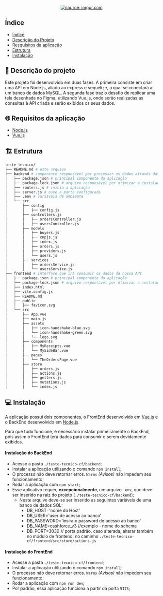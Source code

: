 <p align="center"><a href="https://imgur.com/mV8Bhni"><img src="https://i.imgur.com/mV8Bhni.png" title="source: imgur.com" /></a></p>

## Índice

- [Índice](#índice)
- [Descrição do Projeto](#-descrição-do-projeto)
- [Resquisitos da aplicação](#-requisitos-da-aplicação)
- [Estrutura](#-estrutura)
- [Instalação](#-instalação)

## 💾 Descrição do projeto

Este projeto foi desenvolvido em duas fases. A primeira consiste em criar uma API em Node.js, aliado ao express e sequelize, a qual se conectará a um banco de dados MySQL. A segunda fase traz o desafio de replicar uma tela desenhada no Figma, utilizando Vue.js, onde serão realizadas as consultas à API criada e serão exibidos os seus dados.

## 🌐 Requisitos da aplicação

- [Node.js](https://nodejs.org/en/)
- [Vue.js](https://vuejs.org/)

## 🏗️ Estrutura

```bash
teste-tecnico/
├── README.md # este arquivo
├── backend # componente responsável por processar os dados através das requisições
│   ├── package.json # principal componente da aplicação
│   ├── package-lock.json # arquivo responsável por otimizar a instalação em outros ambientes
│   ├── routers.js # inicia a aplicação
│   ├── server.js # ouve a porta configurada
│   ├── .env # variáveis de ambiente 
│   └── src
│       ├── config
│       │   ├── config.js
│       ├── controllers.js
│       │   ├── ordersController.js
│       │   ├── usersController.js
│       ├── models
│       │   ├── buyers.js
│       │   ├── cnpjs.js
│       │   ├── index.js
│       │   ├── orders.js
│       │   ├── providers.js
│       │   └── users.js
│       ├── services
│       │   ├── ordersService.js
│       │   └── usersService.js
├── frontend # interface que irá consumir os dados da nossa API
│   ├── package.json # principal componente da aplicação
│   ├── package-lock.json # arquivo responsável por otimizar a instalação em outros ambientes
│   ├── index.html
│   ├── vite.config.js
│   ├── README.md
│   ├── public
│   │   ├── favicon.svg
│   └── src
│       ├── App.vue
│       ├── main.js
│       ├── assets
│       │   ├── icon-handshake-blue.svg
│       │   └── icon-handshake-green.svg
│       │   └── logo.svg
│       ├── components
│       │   ├── MyReceipts.vue
│       │   └── MySideBar.vue
│       ├── pages
│       │   └── TheOrdersPage.vue
│       ├── store
│       │   ├── orders.js
│       │   ├── actions.js
│       │   ├── getters.js
│       │   ├── mutations.js
│       │   └── index.js

```


## 💻 Instalação

A aplicação possui dois componentes, o FrontEnd desenvolvido em [Vue.js](https://vuejs.org/) e o BackEnd desenvolvido em [Node.js](https://nodejs.org/en/).

Para que tudo funcione, é necessário instalar primeiramente o BackEnd, pois assim o FrontEnd terá dados para consumir e serem devidamente exibidos.

#### Instalação do BackEnd

- Acesse a pasta `./teste-tecnico-cf/backend`;
- Instalar a aplicação utilizando o comando `npm install`;
- O processo não deve retornar erros. `Warns` *(Avisos)* não impedem seu funcionamento;
- Rodar a aplicação com `npm start`;
-  Esse aplicativo requer, **excepcionalmente**, um arquivo `.env`, que deve ser inserido na raiz do projeto (`./teste-tecnico-cf/backend`); 
    - Neste arquivo deve-se ser inserido as seguintes variáveis de uma banco de dados SQL:
        -  DB_HOST='nome do Host'
        -  DB_USER='user de acesso ao banco'
        -  DB_PASSWORD='insira o password de acesso ao banco'
        -  DB_NAME=cashforce_v3 //exemplo - nome do schema
        -  DB_PORT=3030 // porta padrão. caso alterada, alterar também no módulo de frontend, no caminho `./teste-tecnico-cf/frontend/src/store/actions.js`

#### Instalação do FrontEnd

- Acesse a pasta `./teste-tecnico-cf/frontend`;
- Instalar a aplicação utilizando o comando `npm install`;
- O processo não deve retornar erros. `Warns` *(Avisos)* não impedem seu funcionamento;
- Rodar a aplicação com `npm run dev`;
- Por padrão, essa aplicação funciona a partir da porta `5173`;







